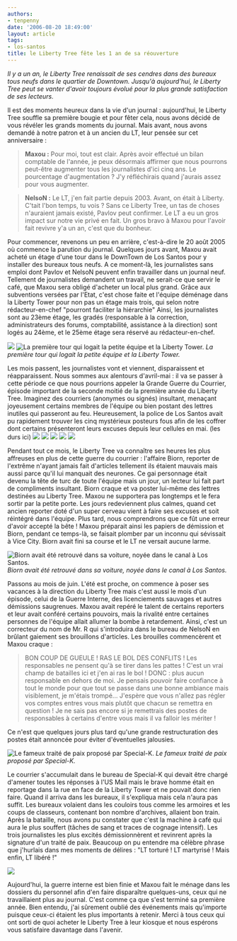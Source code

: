 ```yaml
---
authors:
- tenpenny
date: '2006-08-20 18:49:00'
layout: article
tags:
- los-santos
title: le Liberty Tree fête les 1 an de sa réouverture
---
```



_Il y a un an, le Liberty Tree renaissait de ses cendres dans des bureaux tous neufs dans le quartier de Downtown. Jusqu'à aujourd'hui, le Liberty Tree peut se vanter d'avoir toujours évolué pour la plus grande satisfaction de ses lecteurs._

Il est des moments heureux dans la vie d'un journal : aujourd'hui, le Liberty Tree souffle sa première bougie et pour fêter cela, nous avons décidé de vous révéler les grands moments du journal. Mais avant, nous avons demandé à notre patron et à un ancien du LT, leur pensée sur cet anniversaire :

> **Maxou :** Pour moi, tout est clair. Après avoir effectué un bilan comptable de l'année, je peux désormais affirmer que nous pourrons peut-être augmenter tous les journalistes d'ici cinq ans. Le pourcentage d'augmentation ? J'y réfléchirais quand j'aurais assez pour vous augmenter.

> **NelsoN :** Le LT, j'en fait partie depuis 2003. Avant, on était à Liberty. C'tait l'bon temps, tu vois ? Sans ce Liberty Tree, un tas de choses n'auraient jamais existé, Pavlov peut confirmer. Le LT a eu un gros impact sur notre vie privé en fait. Un gros bravo à Maxou pour l'avoir fait revivre y'a un an, c'est que du bonheur.

Pour commencer, revenons un peu en arrière, c'est-à-dire le 20 août 2005 où commence la parution du journal. Quelques jours avant, Maxou avait acheté un étage d'une tour dans le DownTown de Los Santos pour y installer des bureaux tous neufs. A ce moment-là, les journalistes sans emploi dont Pavlov et NelsoN peuvent enfin travailler dans un journal neuf. Tellement de journalistes demandent un travail, ne serait-ce que servir le café, que Maxou sera obligé d'acheter un local plus grand. Grâce aux subventions versées par l'Etat, c'est chose faite et l'équipe déménage dans la Liberty Tower pour non pas un étage mais trois, qui selon notre rédacteur-en-chef "pourront faciliter la hiérarchie" Ainsi, les journalistes sont au 23ème étage, les gradés (responsable à la correction, administrateurs des forums, comptabilité, assistance à la direction) sont logés au 24ème, et le 25ème étage sera réservé au rédacteur-en-chef.

![](/content/images/2005/01/immeuble1.jpg)
![La première tour qui logait la petite équipe et la Liberty Tower.](/content/images/2005/01/LT_by_night.jpg)
_La première tour qui logait la petite équipe et la Liberty Tower._

Les mois passent, les journalistes vont et viennent, disparaissent et réapparaissent. Nous sommes aux alentours d'avril-mai : il va se passer à cette période ce que nous pourrions appeler la Grande Guerre du Courrier, épisode important de la seconde moitié de la première année du Liberty Tree. Imaginez des courriers (anonymes ou signés) insultant, menaçant joyeusement certains membres de l'équipe ou bien postant des lettres inutiles qui passeront au feu. Heureusement, la police de Los Santos avait pu rapidement trouver les cinq mystérieux posteurs fous afin de les coffrer dont certains présenteront leurs excuses depuis leur cellules en mai. (les durs ici)
![](/content/images/2005/01/anonyme.jpg)
![](/content/images/2005/01/doncduck.jpg)
![](/content/images/2005/01/mrv.jpg)
![](/content/images/2005/01/mvicar.jpg)
![](/content/images/2005/01/mall.jpg)

Pendant tout ce mois, le Liberty Tree va connaître ses heures les plus affreuses en plus de cette guerre du courrier : l'affaire Biorn, reporter de l'extrême n'ayant jamais fait d'articles tellement ils étaient mauvais mais aussi parce qu'il lui manquait des neurones. Ce gai personnage était devenu la tête de turc de toute l'équipe mais un jour, un lecteur lui fait part de compliments insultant. Biorn craque et va poster lui-même des lettres destinées au Liberty Tree. Maxou ne supportera pas longtemps et le fera sortir par la petite porte. Les jours redeviennent plus calmes, quand cet ancien reporter doté d'un super cerveau vient à faire ses excuses et soit réintégré dans l'équipe. Plus tard, nous comprendrons que ce fût une erreur d'avoir accepté la bête ! Maxou préparait ainsi les papiers de démission et Biorn, pendant ce temps-là, se faisait plomber par un inconnu qui sévissait à Vice City. Biorn avait fini sa course et le LT ne versait aucune larme.

![Biorn avait été retrouvé dans sa voiture, noyée dans le canal à Los Santos.](/content/images/2005/01/plouf1.jpg)
_Biorn avait été retrouvé dans sa voiture, noyée dans le canal à Los Santos._

Passons au mois de juin. L'été est proche, on commence à poser ses vacances à la direction du Liberty Tree mais c'est aussi le mois d'un épisode, celui de la Guerre Interne, des licenciements sauvages et autres démissions saugrenues. Maxou avait repéré le talent de certains reporters et leur avait conféré certains pouvoirs, mais la rivalité entre certaines personnes de l'équipe allait allumer la bombe à retardement. Ainsi, c'est un correcteur du nom de Mr. R qui s'introduira dans le bureau de NelsoN en brûlant gaiement ses brouillons d'articles. Les brouilles commencèrent et Maxou craque :

> BON COUP DE GUEULE ! RAS LE BOL DES CONFLITS ! Les responsables ne pensent qu'à se tirer dans les pattes ! C'est un vrai champ de batailles ici et j'en ai ras le bol ! DONC : plus aucun responsable en dehors de moi. Je pensais pouvoir faire confiance à tout le monde pour que tout se passe dans une bonne ambiance mais visiblement, je m'étais trompé... J'espère que vous n'allez pas régler vos comptes entres vous mais plutôt que chacun se remettra en question ! Je ne sais pas encore si je remettrais des postes de responsables à certains d'entre vous mais il va falloir les mériter !

Ce n'est que quelques jours plus tard qu'une grande restructuration des postes était annoncée pour éviter d'éventuelles jalousies.

![Le fameux traité de paix proposé par Special-K.](/content/images/2005/01/trait_paix.jpg)
_Le fameux traité de paix proposé par Special-K._

Le courrier s'accumulait dans le bureau de Special-K qui devait être chargé d'amener toutes les réponses à l'US Mail mais le brave homme était en reportage dans la rue en face de la Liberty Tower et ne pouvait donc rien faire. Quand il arriva dans les bureaux, il s'expliqua mais cela n'aura pas suffit. Les bureaux volaient dans les couloirs tous comme les armoires et les coups de classeurs, contenant bon nombre d'archives, allaient bon train. Après la bataille, nous avons pu constater que c'est la machine à café qui aura le plus souffert (tâches de sang et traces de cognage intensif). Les trois journalistes les plus excités démissionnèrent et revinrent après la signature d'un traité de paix. Beaucoup on pu entendre ma célèbre phrase que j'hurlais dans mes moments de délires : "LT torturé ! LT martyrisé ! Mais enfin, LT libéré !"

![](/content/images/2005/01/van2.jpg)

Aujourd'hui, la guerre interne est bien finie et Maxou fait le ménage dans les dossiers du personnel afin d'en faire disparaître quelques-uns, ceux qui ne travaillaient plus au journal. C'est comme ça que s'est terminé sa première année. Bien entendu, j'ai sûrement oublié des événements mais qu'importe puisque ceux-ci étaient les plus importants à retenir. Merci à tous ceux qui ont sorti de quoi acheter le Liberty Tree à leur kiosque et nous espérons vous satisfaire davantage dans l'avenir.